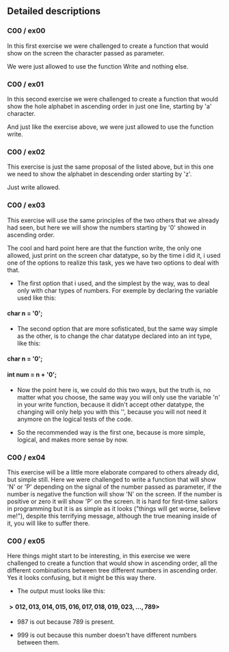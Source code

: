 ## Detailed descriptions

### C00 / ex00

In this first exercise we were challenged to create a function that would show on the screen the character passed as parameter.

We were just allowed to use the function Write and nothing else.

### C00 / ex01

In this second exercise we were challenged to create a function that would show the hole alphabet in ascending order in just one line, starting by 'a' character.

And just like the exercise above, we were just allowed to use the function write.

### C00 / ex02

This exercise is just the same proposal of the listed above, but in this one we need to show the alphabet in descending order starting by 'z'.

Just write allowed.

### C00 / ex03

This exercise will use the same principles of the two others that we already had seen, but here we will show the numbers starting by '0' showed in ascending order.

The cool and hard point here are that the function write, the only one allowed, just print on the screen char datatype, so by the time i did it, i used one of the options to realize this task, yes we have two options to deal with that.

- The first option that i used, and the simplest by the way, was to deal only with char types of numbers. For exemple by declaring the variable used like this:

#### char n = '0';

- The second option that are more sofisticated, but the same way simple as the other, is to change the char datatype declared into an int type, like this:

#### char n = '0';
#### int num = n + '0';

- Now the point here is, we could do this two ways, but the truth is, no matter what you choose, the same way you will only use the variable 'n' in your write function, because it didn't accept other datatype, the changing will only help you with this '', because you will not need it anymore on the logical tests of the code.

- So the recommended way is the first one, because is more simple, logical, and makes more sense by now.

### C00 / ex04

This exercise will be a little more elaborate compared to others already did, but simple still. Here we were challenged to write a function that will show 'N' or 'P' depending on the signal of the number passed as parameter, if the number is negative the function will show 'N' on the screen. If the number is positive or zero it will show 'P' on the screen. It is hard for first-time sailors in programming but it is as simple as it looks ("things will get worse, believe me!"), despite this terrifying message, although the true meaning inside of it, you will like to suffer there.

### C00 / ex05

Here things might start to be interesting, in this exercise we were challenged to create a function that would show in ascending order, all the different combinations between tree different numbers in ascending order. Yes it looks confusing, but it might be this way there.

- The output must looks like this:

#### $> 012, 013, 014, 015, 016, 017, 018, 019, 023, ..., 789$>

- 987 is out because 789 is present.

- 999 is out because this number doesn't have different numbers between them.
